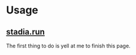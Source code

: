# Usage

## [stadia.run](https://stadia.run)

The first thing to do is yell at me to finish this page.

